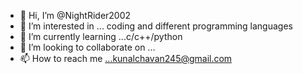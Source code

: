 - 👋 Hi, I’m @NightRider2002
- 👀 I’m interested in ... coding and different programming languages
- 🌱 I’m currently learning ...c/c++/python
- 💞️ I’m looking to collaborate on ...
- 📫 How to reach me ...kunalchavan245@gmail.com

<!---
NightRider2002/NightRider2002 is a ✨ special ✨ repository because its `README.md` (this file) appears on your GitHub profile.
You can click the Preview link to take a look at your changes.
--->
